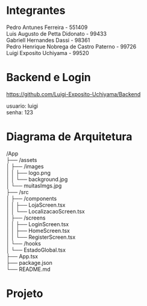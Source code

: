 # Integrantes

Pedro Antunes Ferreira - 551409</br> 
Luis Augusto de Petta Didonato - 99433</br> 
Gabriell Hernandes Dassi - 98361</br> 
Pedro Henrique Nobrega de Castro Paterno - 99726</br> 
Luigi Exposito Uchiyama - 99520</br> 

# Backend e Login

https://github.com/Luigi-Exposito-Uchiyama/Backend</br> 

usuario: luigi</br> 
senha: 123</br> 

# Diagrama de Arquitetura

/App</br> 
├── /assets</br> 
│   ├── /images</br> 
│   │   ├── logo.png</br> 
│   │   └── background.jpg</br> 
│   └── muitasImgs.jpg</br> 
├── /src</br> 
│   ├── /components</br> 
│   │   ├── LojaScreen.tsx</br> 
│   │   └── LocalizacaoScreen.tsx</br> 
│   ├── /screens</br> 
│   │   ├── LoginScreen.tsx</br> 
│   │   ├── HomeScreen.tsx</br> 
│   │   └── RegisterScreen.tsx</br> 
│   └── /hooks</br> 
│       └── EstadoGlobal.tsx</br> 
├── App.tsx</br> 
├── package.json</br> 
└── README.md</br> 

<h1>Projeto</h1>
